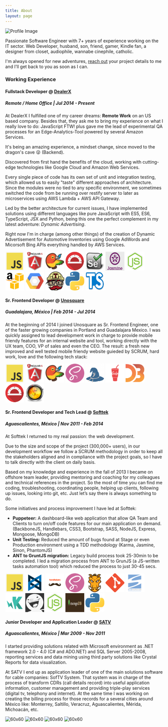 ```yaml
---
title: About
layout: page
---
```


![Profile Image](https://pbs.twimg.com/profile_images/802230942014148608/D5hrji_S_400x400.jpg)

<p>Passionate Software Engineer with 7+ years of experience working on the IT sector. Web Developer, husband, son, friend, gamer, Kindle fan, a designer from closet, audiophile, wannabe cinephile, catholic.</p>

<p>I'm always opened for new adventures, <a href="mailto:luis@develoser.me">reach out</a> your project details to me and I'll get back to you as soon as I can.</p>

<div class="working-experience">

<h3 class="working-experience--title">Working Experience</h3>
<div class="experience--item">
<h4>Fullstack Developer <strong>@</strong> <a href="http://dealerx.com/">DealerX</a></h4>
<h5>Remote / Home Office | Jul 2014 - Present</h5>

<p>At DealerX I fulfilled one of my career dreams: <strong>Remote Work</strong> on an US based company. Besides that, they ask me to bring my experience on what I really love to do: JavaScript FTW! plus gave me the lead of experimental QA processes for an Edge-Analytics-Tool powered by several Amazon Services.</p>

<p>It's being an amazing experience, a mindset change, since moved to the dragon's cave 😜 (Backend).</p>

<p>Discovered from first hand the benefits of the cloud, working with cutting-edge technologies like Google Cloud and Amazon Web Services.</p>

<p>Every single piece of code has its own set of unit and integration testing, which allowed us to easily "taste" different approaches of architecture. Since the modules were no tied to any specific environment, we sometimes switched the code from be running over restify server to later as microservices using AWS Lambda + AWS API Gateway.</p>

<p>Led by the better architecture for current issues, I have implemented solutions using different languages like pure JavaScript with ES5, ES6, TypeScript, JSX and Python, being this one the perfect complement in my latest adventure: <i>Dynamic Advertising</i>.</p>

<p>Right now I'm in charge (among other things) of the creation of Dynamic Advertisement for Automotive Inventories using Google AdWords and Micorsoft Bing APIs everything handled by AWS Services.  
</p>

<div class="skills-img-container">
    <img class="img-technology" alt="60x60" src="/imgs/JS.png" style="width: 60px; height: 60px;">
    <img class="img-technology" alt="60x60" src="/imgs/angularjs.png" style="width: 60px; height: 60px;">
    <img class="img-technology" alt="60x60" src="/imgs/bower.png" style="width: 60px; height: 60px;">
    <img class="img-technology" alt="60x60" src="/imgs/protractor.png" style="width: 60px; height: 60px;">
    <img class="img-technology" alt="60x60" src="/imgs/selenium.png" style="width: 60px; height: 60px;">
    <img class="img-technology" alt="60x60" src="/imgs/jasminejs.png" style="width: 60px; height: 60px;">
    <img class="img-technology" alt="60x60" src="/imgs/node.png" style="width: 60px; height: 60px;">
    <img class="img-technology" alt="60x60" src="/imgs/aws-logo.png" style="width: 60px; height: 60px;">
    <img class="img-technology" alt="60x60" src="/imgs/gcloud.png" style="width: 60px; height: 60px;">
    <img class="img-technology" alt="60x60" src="/imgs/travis.png" style="width: 60px; height: 60px;">
    <img class="img-circle img-technology" alt="60x60" src="/imgs/python.png" style="width: 60px; height: 60px;">
    <img class="img-circle img-technology" alt="60x60" src="/imgs/ts-logo.png" style="width: 60px; height: 60px;">
</div>

</div>

<div class="experience--item">
<h4>Sr. Frontend Developer <strong>@</strong> <a href="http://unosqaure.com/">Unosquare</a></h4>
<h5>Guadalajara, México | Feb 2014 - Jul 2014</h5>

<p>At the beginning of 2014 I joined Unosquare as Sr. Frontend Engineer, one of the faster growing companies in Portland and Guadalajara Mexico. I was quickly assigned to lead development work in charge to provide mobile friendy features for an internal website and tool, working directly with the UX team, COO, VP of sales and even the CEO. The result: a fresh new improved and well tested mobile friendy website guieded by SCRUM, hard work, love and the following tech stack:</p>

<div class="skills-img-container">
    <img class="img-circle img-technology" alt="60x60" src="/imgs/JS.png" style="width: 60px; height: 60px;">
    <img class="img-circle img-technology" alt="60x60" src="/imgs/angularjs.png" style="width: 60px; height: 60px;">
    <img class="img-circle img-technology" alt="60x60" src="/imgs/bower.png" style="width: 60px; height: 60px;">
    <img class="img-circle img-technology" alt="60x60" src="/imgs/sass.png" style="width: 60px; height: 60px;">
    <img class="img-circle img-technology" alt="60x60" src="/imgs/browserify.png" style="width: 60px; height: 60px;">
    <img class="img-circle img-technology" alt="60x60" src="/imgs/gulp.png" style="width: 60px; height: 60px;">
    <img class="img-circle img-technology" alt="60x60" src="/imgs/d3.png" style="width: 60px; height: 60px;">
    <img class="img-circle img-technology" alt="60x60" src="/imgs/protractor.png" style="width: 60px; height: 60px;">
    <img class="img-circle img-technology" alt="60x60" src="/imgs/livereload.png" style="width: 60px; height: 60px;">
</div>

</div>

<div class="experience--item">
<h4>Sr. Frontend Developer and Tech Lead <strong>@</strong> <a href="http://softtek.com/">Softtek</a></h4>
<h5>Aguascalientes, México | Nov 2011 - Feb 2014</h5>

<p>At Softtek I returned to my real passion: the web development.</p>
<p>Due to the size and scope of the project (300,000+ users), in our development workflow we follow a SCRUM methodology in order to keep all the stakeholders aligned and in compliance with the project goals, so I have to talk directly with the client on daily basis. </p>
<p>Based on my knowledge and experience in the fall of 2013 I became on offshore team leader, providing mentoring and coaching for my colleagues and technical references in the project. So the most of time you can find me coding, troubleshooting, coordinating people, helping up clients, following up issues, looking into git, etc. Just let’s say there is always something to do.</p>
<p>Some initiatives and process improvement I have led at Softtek:</p>
<ul>
    <li> <strong>Puppeteer:</strong> A dashboard-like web application that allow QA Team and Clients to turn on/off code features for our main application on demand. (BackboneJS, Handlebars, CSS3, Bootstrap, SASS, NodeJS, Express, Mongoose, MongoDB) </li>
    <li> <strong>Unit Testing:</strong> Reduced the amount of bugs found at Stage or even Production environment using a TDD methodology (Karma, Jasmine, Sinon, PhantomJS) </li>
    <li> <strong>ANT to GruntJS migration:</strong> Legacy build process took 25-30min to be completed. I led a migration process from ANT to GrunJS (a JS-written tasks automation tool) which reduced the process to just 30-45 secs. </li>
</ul>

<div class="skills-img-container">
    <img class="img-circle img-technology" alt="60x60" src="/imgs/JS.png" style="width: 60px; height: 60px;">
    <img class="img-circle img-technology" alt="60x60" src="/imgs/backbone.png" style="width: 60px; height: 60px;">
    <img class="img-circle img-technology" alt="60x60" src="/imgs/handlebars.png" style="width: 60px; height: 60px;">
    <img class="img-circle img-technology" alt="60x60" src="/imgs/sass.png" style="width: 60px; height: 60px;">
    <img class="img-circle img-technology" alt="60x60" src="/imgs/gruntjs.jpg" style="width: 60px; height: 60px;">
    <img class="img-circle img-technology" alt="60x60" src="/imgs/Git-Icon-1788C.png" style="width: 60px; height: 60px;">
    <img class="img-circle img-technology" alt="60x60" src="/imgs/svn.png" style="width: 60px; height: 60px;">
    <img class="img-circle img-technology" alt="60x60" src="/imgs/karma.png" style="width: 60px; height: 60px;">
    <img class="img-circle img-technology" alt="60x60" src="/imgs/casperjs.png" style="width: 60px; height: 60px;">
    <img class="img-circle img-technology" alt="60x60" src="/imgs/node.png" style="width: 60px; height: 60px;">
    <img class="img-circle img-technology" alt="60x60" src="/imgs/logo_10gen_mongodb1.png" style="width: 60px; height: 60px;">
    <img class="img-circle img-technology" alt="60x60" src="/imgs/python.png" style="width: 60px; height: 60px;">
</div>

</div>

<div class="experience--item">
<h4>Junior Developer and Application Leader <strong>@</strong> <a href="https://www.google.com.mx/maps/place/Sistemas+Administrativos+Para+TV+Restringida/@21.9285028,-102.2996187,15z/data=!4m5!3m4!1s0x0:0x914784afcefe156!8m2!3d21.9285028!4d-102.2996187">SATV</a></h4>
<h5>Aguascalientes, México | Mar 2009 - Nov 2011</h5>

<p>I started providing solutions related with Microsoft environment as .NET framework 2.0 - 4.0 (C# and ADO.NET) and SQL Server 2005-2008, reporting services and data mining using third party solutions like Crystal Reports for data visualization. </p>
<p>At SATV I end up as application leader of one of the main solutions software for cable companies: SofTV System. That system was in charge of the process of transform CDRs (call details record) into useful application information, customer management and providing triple-play services (digital tv, telephony and internet). At the same time I was working on creating the billing process for those records for a several cities around México like: Monterrey, Saltillo, Veracruz, Aguascalientes, Mérida, Michoacán, etc.</p>

<div class="skills-img-container">
<img class="img-technology" alt="60x60" src="http://develoser.github.io/imgs/dotnet-logo.png" style="width: 60px; height: 60px;">
<img class="img-technology" alt="60x60" src="http://develoser.github.io/imgs/dotnet_ado.jpg" style="width: 60px; height: 60px;">
<img class="img-technology" alt="60x60" src="http://develoser.github.io/imgs/Microsoft-SQL-Server.jpg" style="width: 60px; height: 60px;">
<img class="img-technology" alt="60x60" src="http://develoser.github.io/imgs/crystalreports.png" style="width: 60px; height: 60px;">
</div>

</div>

</div>
